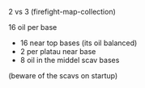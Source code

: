 2 vs 3 (firefight-map-collection) 

16 oil per base 
+ 16 near top bases (its oil balanced) 
+ 2 per platau near base 
+ 8 oil in the middel scav bases 

(beware of the scavs on startup)